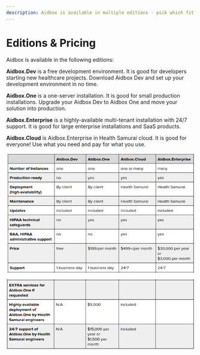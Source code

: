 ```yaml
---
description: Aidbox is available in multiple editions - pick which fit better your needs
---
```


# Editions & Pricing

Aidbox is available in the following editions:

**Aidbox.Dev** is a free development environment.  It is good for developers starting new healthcare projects. Download Aidbox Dev and set up your development environment in no time.  
  
**Aidbox.One** is a one-server installation. It is good for small production installations. Upgrade your Aidbox Dev to Aidbox One and move your solution into production.   
  
**Aidbox.Enterprise** is a highly-available multi-tenant installation with 24/7 support. It is good for large enterprise installations and SaaS products.  
  
**Aidbox.Cloud** is Aidbox.Enterprise in Health Samurai cloud. It is good for everyone! Use what you need and pay for what you use.

![](.gitbook/assets/screenshot-from-2019-10-25-11-21-42.png)

![](.gitbook/assets/screenshot-from-2019-10-25-11-22-26.png)



